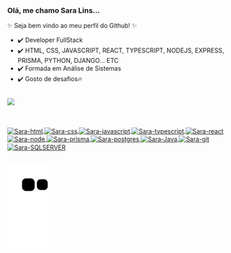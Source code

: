 ### Olá, me chamo Sara Lins...

✨ Seja bem vindo ao meu perfil do Github! ✨

- ✔️ Developer FullStack
- ✔️ HTML, CSS, JAVASCRIPT, REACT, TYPESCRIPT, NODEJS, EXPRESS, PRISMA, PYTHON, DJANGO... ETC
- ✔️ Formada em Análise de Sistemas
- ✔️ Gosto de desafios🔥
##

<div align=left">
  <a href="https://github.com/sara-lins">
  <img height="180em" src="https://github-readme-stats.vercel.app/api?username=sara-lins&show_icons=true&theme=dracula&include_all_commits=true&count_private=true"/>
</div>
  
  ##
  
  <div style="display: inline_block"><br>
  <img align="center" alt="Sara-html" height="30" width="40" src="https://www.svgrepo.com/show/373669/html.svg" />
  <img align="center" alt="Sara-css" height="30" width="40" src="https://www.svgrepo.com/show/373535/css.svg" />
  <img align="center" alt="Sara-javascript" height="30" width="40" src="https://www.svgrepo.com/show/303206/javascript-logo.svg" />
  <img align="center" alt="Sara-typescript" height="30" width="40" src="https://www.svgrepo.com/show/354478/typescript-icon.svg" />
  <img align="center" alt="Sara-react" height="30" width="40" src="https://www.svgrepo.com/show/354259/react.svg" />
  <img align="center" alt="Sara-node" height="30" width="40" src="https://www.svgrepo.com/show/373931/node2.svg"/>
  <img align="center" alt="Sara-prisma" height="30" width="40" src="https://www.svgrepo.com/show/354210/prisma.svg"/>
  <img align="center" alt="Sara-postgres" height="30" width="40" src="https://www.svgrepo.com/show/354200/postgresql.svg" />
  <img align="center" alt="Sara-Java" height="30" width="40" src="https://cdn.jsdelivr.net/gh/devicons/devicon/icons/java/java-original-wordmark.svg" />
  <img align="center" alt="Sara-git" height="30" width="40" src="https://cdn.jsdelivr.net/gh/devicons/devicon/icons/git/git-original.svg" />
  <img align="center" alt="Sara-SQLSERVER" height="30" width="40" src="https://cdn.jsdelivr.net/gh/devicons/devicon/icons/microsoftsqlserver/microsoftsqlserver-plain-wordmark.svg" />
</div>

##

![Snake animation](https://github.com/rafaballerini/rafaballerini/blob/output/github-contribution-grid-snake.svg)
